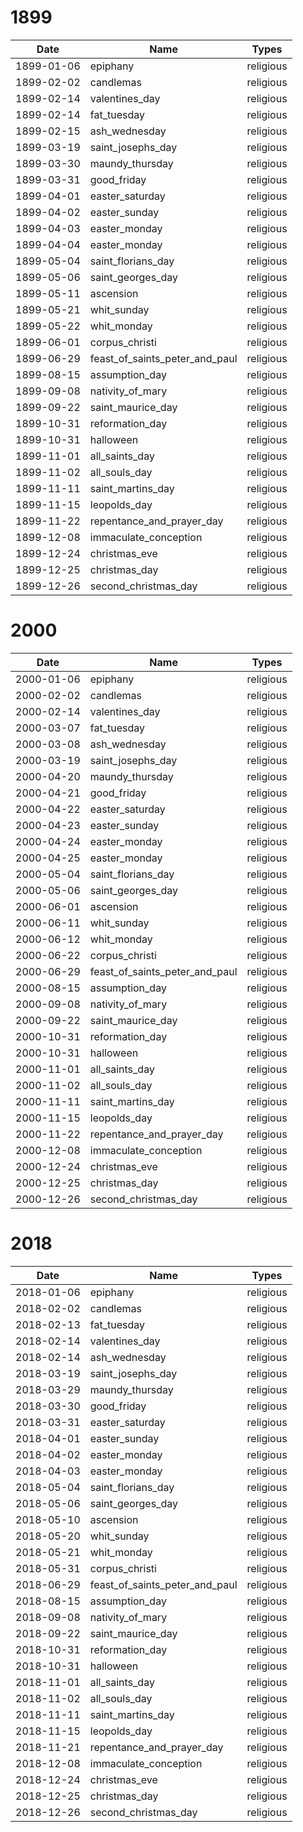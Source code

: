 # 1899

| Date       | Name                           | Types     |
|------------|--------------------------------|-----------|
| 1899-01-06 | epiphany                       | religious |
| 1899-02-02 | candlemas                      | religious |
| 1899-02-14 | valentines_day                 | religious |
| 1899-02-14 | fat_tuesday                    | religious |
| 1899-02-15 | ash_wednesday                  | religious |
| 1899-03-19 | saint_josephs_day              | religious |
| 1899-03-30 | maundy_thursday                | religious |
| 1899-03-31 | good_friday                    | religious |
| 1899-04-01 | easter_saturday                | religious |
| 1899-04-02 | easter_sunday                  | religious |
| 1899-04-03 | easter_monday                  | religious |
| 1899-04-04 | easter_monday                  | religious |
| 1899-05-04 | saint_florians_day             | religious |
| 1899-05-06 | saint_georges_day              | religious |
| 1899-05-11 | ascension                      | religious |
| 1899-05-21 | whit_sunday                    | religious |
| 1899-05-22 | whit_monday                    | religious |
| 1899-06-01 | corpus_christi                 | religious |
| 1899-06-29 | feast_of_saints_peter_and_paul | religious |
| 1899-08-15 | assumption_day                 | religious |
| 1899-09-08 | nativity_of_mary               | religious |
| 1899-09-22 | saint_maurice_day              | religious |
| 1899-10-31 | reformation_day                | religious |
| 1899-10-31 | halloween                      | religious |
| 1899-11-01 | all_saints_day                 | religious |
| 1899-11-02 | all_souls_day                  | religious |
| 1899-11-11 | saint_martins_day              | religious |
| 1899-11-15 | leopolds_day                   | religious |
| 1899-11-22 | repentance_and_prayer_day      | religious |
| 1899-12-08 | immaculate_conception          | religious |
| 1899-12-24 | christmas_eve                  | religious |
| 1899-12-25 | christmas_day                  | religious |
| 1899-12-26 | second_christmas_day           | religious |

# 2000

| Date       | Name                           | Types     |
|------------|--------------------------------|-----------|
| 2000-01-06 | epiphany                       | religious |
| 2000-02-02 | candlemas                      | religious |
| 2000-02-14 | valentines_day                 | religious |
| 2000-03-07 | fat_tuesday                    | religious |
| 2000-03-08 | ash_wednesday                  | religious |
| 2000-03-19 | saint_josephs_day              | religious |
| 2000-04-20 | maundy_thursday                | religious |
| 2000-04-21 | good_friday                    | religious |
| 2000-04-22 | easter_saturday                | religious |
| 2000-04-23 | easter_sunday                  | religious |
| 2000-04-24 | easter_monday                  | religious |
| 2000-04-25 | easter_monday                  | religious |
| 2000-05-04 | saint_florians_day             | religious |
| 2000-05-06 | saint_georges_day              | religious |
| 2000-06-01 | ascension                      | religious |
| 2000-06-11 | whit_sunday                    | religious |
| 2000-06-12 | whit_monday                    | religious |
| 2000-06-22 | corpus_christi                 | religious |
| 2000-06-29 | feast_of_saints_peter_and_paul | religious |
| 2000-08-15 | assumption_day                 | religious |
| 2000-09-08 | nativity_of_mary               | religious |
| 2000-09-22 | saint_maurice_day              | religious |
| 2000-10-31 | reformation_day                | religious |
| 2000-10-31 | halloween                      | religious |
| 2000-11-01 | all_saints_day                 | religious |
| 2000-11-02 | all_souls_day                  | religious |
| 2000-11-11 | saint_martins_day              | religious |
| 2000-11-15 | leopolds_day                   | religious |
| 2000-11-22 | repentance_and_prayer_day      | religious |
| 2000-12-08 | immaculate_conception          | religious |
| 2000-12-24 | christmas_eve                  | religious |
| 2000-12-25 | christmas_day                  | religious |
| 2000-12-26 | second_christmas_day           | religious |

# 2018

| Date       | Name                           | Types     |
|------------|--------------------------------|-----------|
| 2018-01-06 | epiphany                       | religious |
| 2018-02-02 | candlemas                      | religious |
| 2018-02-13 | fat_tuesday                    | religious |
| 2018-02-14 | valentines_day                 | religious |
| 2018-02-14 | ash_wednesday                  | religious |
| 2018-03-19 | saint_josephs_day              | religious |
| 2018-03-29 | maundy_thursday                | religious |
| 2018-03-30 | good_friday                    | religious |
| 2018-03-31 | easter_saturday                | religious |
| 2018-04-01 | easter_sunday                  | religious |
| 2018-04-02 | easter_monday                  | religious |
| 2018-04-03 | easter_monday                  | religious |
| 2018-05-04 | saint_florians_day             | religious |
| 2018-05-06 | saint_georges_day              | religious |
| 2018-05-10 | ascension                      | religious |
| 2018-05-20 | whit_sunday                    | religious |
| 2018-05-21 | whit_monday                    | religious |
| 2018-05-31 | corpus_christi                 | religious |
| 2018-06-29 | feast_of_saints_peter_and_paul | religious |
| 2018-08-15 | assumption_day                 | religious |
| 2018-09-08 | nativity_of_mary               | religious |
| 2018-09-22 | saint_maurice_day              | religious |
| 2018-10-31 | reformation_day                | religious |
| 2018-10-31 | halloween                      | religious |
| 2018-11-01 | all_saints_day                 | religious |
| 2018-11-02 | all_souls_day                  | religious |
| 2018-11-11 | saint_martins_day              | religious |
| 2018-11-15 | leopolds_day                   | religious |
| 2018-11-21 | repentance_and_prayer_day      | religious |
| 2018-12-08 | immaculate_conception          | religious |
| 2018-12-24 | christmas_eve                  | religious |
| 2018-12-25 | christmas_day                  | religious |
| 2018-12-26 | second_christmas_day           | religious |

